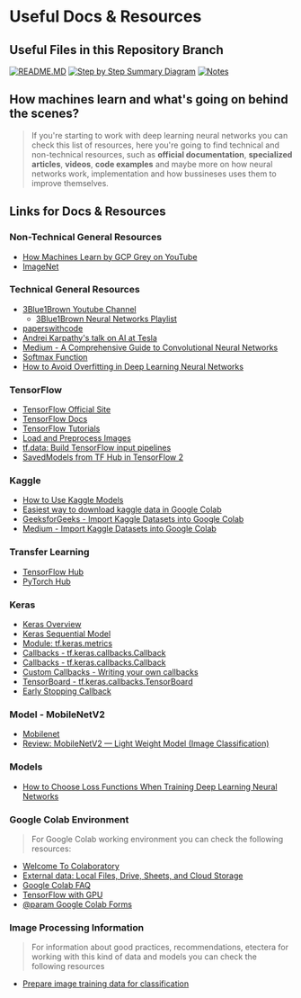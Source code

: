 # Useful Docs & Resources

## Useful Files in this Repository Branch

[![README.MD](https://img.shields.io/badge/📝-README-lightgrey)](https://github.com/Diegomca98/research-and-learning/blob/dog-breed-id/README.MD)
[![Step by Step Summary Diagram](https://img.shields.io/badge/🔍-Notebook_Diagram-lightblue)](https://github.com/Diegomca98/research-and-learning/blob/dog-breed-id/NOTEBOOK_STRUCTURE.MD)
[![Notes](https://img.shields.io/badge/📝-Notes-lightgrey)](https://github.com/Diegomca98/research-and-learning/blob/dog-breed-id/NOTES.MD)


## How machines learn and what's going on behind the scenes?
> If you're starting to work with deep learning neural networks you can check this list of resources, here you're going to find technical and non-technical resources, such as **official documentation**, **specialized articles**, **videos**, **code examples** and maybe more on how neural networks work, implementation and how bussineses uses them to improve themselves.

## Links for Docs & Resources

### Non-Technical General Resources
  * [How Machines Learn by GCP Grey on YouTube](https://www.youtube.com/watch?v=R9OHn5ZF4Uo)
  * [ImageNet](https://www.image-net.org/index.php)

### Technical General Resources
  * [3Blue1Brown Youtube Channel](https://www.youtube.com/@3blue1brown)
    * [3Blue1Brown Neural Networks Playlist](https://www.youtube.com/watch?v=aircAruvnKk&list=PLZHQObOWTQDNU6R1_67000Dx_ZCJB-3pi)
  * [paperswithcode](https://paperswithcode.com/)
  * [Andrei Karpathy's talk on AI at Tesla](https://www.youtube.com/watch?v=oBklltKXtDE&t=173s)
  * [Medium - A Comprehensive Guide to Convolutional Neural Networks](https://towardsdatascience.com/a-comprehensive-guide-to-convolutional-neural-networks-the-eli5-way-3bd2b1164a53)
  * [Softmax Function](https://en.wikipedia.org/wiki/Softmax_function)
  * [How to Avoid Overfitting in Deep Learning Neural Networks](https://machinelearningmastery.com/introduction-to-regularization-to-reduce-overfitting-and-improve-generalization-error/)


### TensorFlow
  * [TensorFlow Official Site](https://www.tensorflow.org/)
  * [TensorFlow Docs](https://www.tensorflow.org/guide)
  * [TensorFlow Tutorials](https://www.tensorflow.org/tutorials)
  * [Load and Preprocess Images](https://www.tensorflow.org/tutorials/load_data/images)
  * [tf.data: Build TensorFlow input pipelines](https://www.tensorflow.org/guide/data)
  * [SavedModels from TF Hub in TensorFlow 2](https://www.tensorflow.org/hub/tf2_saved_model#using_a_savedmodel_in_low-level_tensorflow)

### Kaggle
  * [How to Use Kaggle Models](https://www.kaggle.com/docs/models)
  * [Easiest way to download kaggle data in Google Colab](https://www.kaggle.com/discussions/general/74235)
  * [GeeksforGeeks - Import Kaggle Datasets into Google Colab](https://www.geeksforgeeks.org/how-to-import-kaggle-datasets-directly-into-google-colab/)
  * [Medium - Import Kaggle Datasets into Google Colab](https://josiah-adesola.medium.com/3-simple-steps-to-import-kaggle-dataset-directly-into-google-colab-96428eab9678)

### Transfer Learning
  * [TensorFlow Hub](https://www.kaggle.com/models?tfhub-redirect=true)
  * [PyTorch Hub](https://pytorch.org/hub/)

### Keras
  * [Keras Overview](https://www.tensorflow.org/guide/keras)
  * [Keras Sequential Model](https://www.tensorflow.org/guide/keras/sequential_model)
  * [Module: tf.keras.metrics](https://www.tensorflow.org/api_docs/python/tf/keras/metrics)
  * [Callbacks - tf.keras.callbacks.Callback](https://www.tensorflow.org/api_docs/python/tf/keras/callbacks/Callback)
  * [Callbacks - tf.keras.callbacks.Callback](https://www.tensorflow.org/api_docs/python/tf/keras/callbacks/Callback)
  * [Custom Callbacks - Writing your own callbacks](https://www.tensorflow.org/guide/keras/writing_your_own_callbacks)
  * [TensorBoard - tf.keras.callbacks.TensorBoard](https://www.tensorflow.org/api_docs/python/tf/keras/callbacks/TensorBoard)
  * [Early Stopping Callback](https://www.tensorflow.org/api_docs/python/tf/keras/callbacks/EarlyStopping)

### Model - MobileNetV2
  * [Mobilenet](https://keras.io/api/applications/mobilenet/)
  * [Review: MobileNetV2 — Light Weight Model (Image Classification)](https://towardsdatascience.com/review-mobilenetv2-light-weight-model-image-classification-8febb490e61c)

### Models
  * [How to Choose Loss Functions When Training Deep Learning Neural Networks](https://machinelearningmastery.com/how-to-choose-loss-functions-when-training-deep-learning-neural-networks/)

### Google Colab Environment
> For Google Colab working environment you can check the following resources:

* [Welcome To Colaboratory](https://colab.research.google.com/notebooks/intro.ipynb)
* [External data: Local Files, Drive, Sheets, and Cloud Storage](https://colab.research.google.com/notebooks/io.ipynb)
* [Google Colab FAQ](https://research.google.com/colaboratory/faq.html)
* [TensorFlow with GPU](https://colab.research.google.com/notebooks/gpu.ipynb)
* [@param Google Colab Forms](https://colab.research.google.com/notebooks/forms.ipynb)

### Image Processing Information
> For information about good practices, recommendations, etectera for working with this kind of data and models you can check the following resources

* [Prepare image training data for classification](https://cloud.google.com/vertex-ai/docs/image-data/classification/prepare-data)
